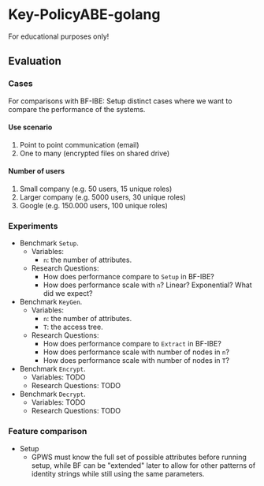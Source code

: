 # Key-PolicyABE-golang

For educational purposes only!

## Evaluation

### Cases

For comparisons with BF-IBE: Setup distinct cases where we want to compare the performance of the systems.

#### Use scenario

1. Point to point communication (email)
2. One to many (encrypted files on shared drive)

#### Number of users

1. Small company (e.g. 50 users, 15 unique roles)
2. Larger company (e.g. 5000 users, 30 unique roles)
3. Google (e.g. 150.000 users, 100 unique roles)

### Experiments

- Benchmark `Setup`.
  - Variables:
    - `n`: the number of attributes.
  - Research Questions:
    - How does performance compare to `Setup` in BF-IBE?
    - How does performance scale with `n`? Linear? Exponential? What did we expect?
- Benchmark `KeyGen`.
  - Variables:
    - `n`: the number of attributes.
    - `T`: the access tree.
  - Research Questions:
    - How does performance compare to `Extract` in BF-IBE?
    - How does performance scale with number of nodes in `n`?
    - How does performance scale with number of nodes in `T`?
- Benchmark `Encrypt`.
  - Variables: TODO
  - Research Questions: TODO
- Benchmark `Decrypt`.
  - Variables: TODO
  - Research Questions: TODO

### Feature comparison

- Setup
  - GPWS must know the full set of possible attributes before running setup, while BF can be "extended" later to allow for other patterns of identity strings while still using the same parameters.
